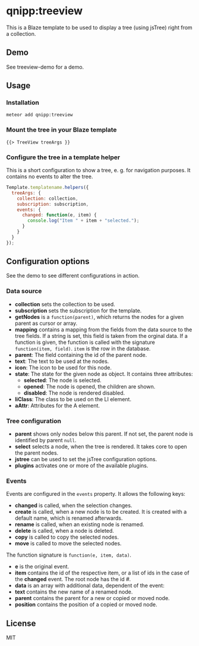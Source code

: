 # qnipp:treeview

This is a Blaze template to be used to display a tree (using jsTree) right from a collection.

## Demo

See treeview-demo for a demo.

## Usage

### Installation

    meteor add qnipp:treeview

### Mount the tree in your Blaze template

```
{{> TreeView treeArgs }}
```

### Configure the tree in a template helper

This is a short configuration to show a tree, e. g. for navigation purposes. It contains no events to alter the tree.

```javascript
Template.templatename.helpers({
  treeArgs: {
    collection: collection,
    subscription: subscription,
    events: {
      changed: function(e, item) {
        console.log("Item " + item + "selected.");
      }
    }
  }
});
```

## Configuration options

See the demo to see different configurations in action.

### Data source

- **collection** sets the collection to be used.
- **subscription** sets the subscription for the template.
- **getNodes** is a `function(parent)`, which returns the nodes for a given parent as cursor or array.
- **mapping** contains a mapping from the fields from the data source to the tree fields. If a string is set, this field is taken from the orginal data. If a function is given, the function is called with the signature `function(item, field)`. `item` is the row in the database.
 - **parent**: The field containing the id of the parent node.
 - **text**: The text to be used at the nodes.
 - **icon**: The icon to be used for this node.
 - **state**: The state for the given node as object. It contains three attributes:
   - **selected**: The node is selected.
   - **opened**: The node is opened, the children are shown.
   - **disabled**: The node is rendered disabled.
 - **liClass**: The class to be used on the LI element.
 - **aAttr**: Attributes for the A element.

### Tree configuration

- **parent** shows only nodes below this parent. If not set, the parent node is identified by parent `null`.
- **select** selects a node, when the tree is rendered. It takes core to open the parent nodes.
- **jstree** can be used to set the jsTree configuration options.
 - **plugins** activates one or more of the available plugins.

### Events

Events are configured in the `events` property. It allows the following keys:

- **changed** is called, when the selection changes.
- **create** is called, when a new node is to be created. It is created with a default name, which is renamed afterwards.
- **rename** is called, when an existing node is renamed.
- **delete** is called, when a node is deleted.
- **copy** is called to copy the selected nodes.
- **move** is called to move the selected nodes.

The function signature is `function(e, item, data)`.

- **e** is the original event.
- **item** contains the id of the respective item, or a list of ids in the case of the **changed** event. The root node has the id *#*.
- **data** is an array with additional data, dependent of the event:
 - **text** contains the new name of a renamed node.
 - **parent** contains the parent for a new or copied or moved node.
 - **position** contains the position of a copied or moved node.

## License

MIT
